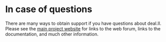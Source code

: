 In case of questions
====================

There are many ways to obtain support if you have questions about deal.II.
Please see the [main project website](https://dealii.org/) for links to the
web forum, links to the documentation, and much other information.
